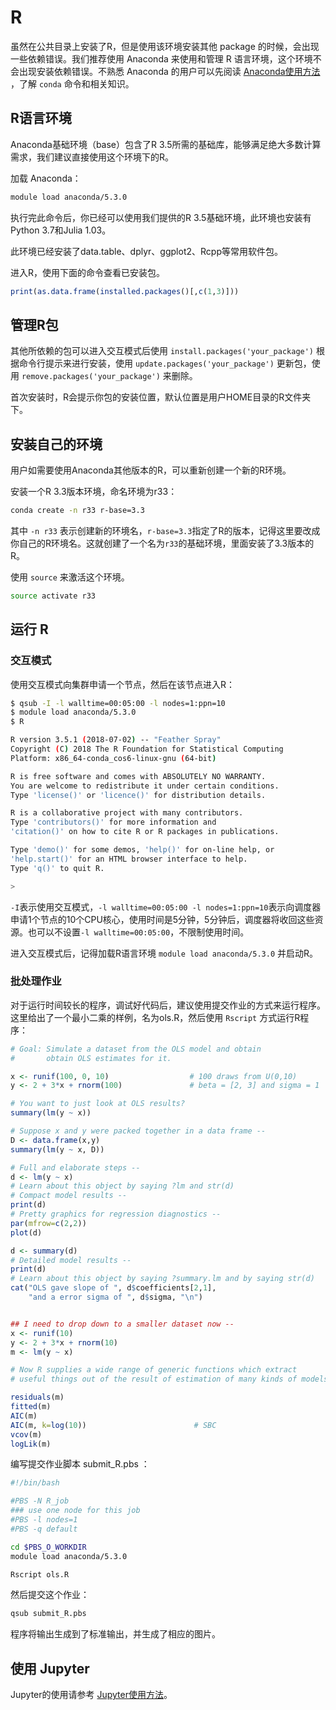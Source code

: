 # R

虽然在公共目录上安装了R，但是使用该环境安装其他 package 的时候，会出现一些依赖错误。我们推荐使用 Anaconda 来使用和管理 R 语言环境，这个环境不会出现安装依赖错误。不熟悉 Anaconda 的用户可以先阅读 [Anaconda使用方法](python.md) ，了解 `conda` 命令和相关知识。

## R语言环境

Anaconda基础环境（base）包含了R 3.5所需的基础库，能够满足绝大多数计算需求，我们建议直接使用这个环境下的R。

加载 Anaconda：
```bash
module load anaconda/5.3.0
```

执行完此命令后，你已经可以使用我们提供的R 3.5基础环境，此环境也安装有Python 3.7和Julia 1.03。

此环境已经安装了data.table、dplyr、ggplot2、Rcpp等常用软件包。

进入R，使用下面的命令查看已安装包。

```r
print(as.data.frame(installed.packages()[,c(1,3)]))
```

## 管理R包

其他所依赖的包可以进入交互模式后使用 `install.packages('your_package')` 根据命令行提示来进行安装，使用 `update.packages('your_package')` 更新包，使用 `remove.packages('your_package')` 来删除。

首次安装时，R会提示你包的安装位置，默认位置是用户HOME目录的R文件夹下。

## 安装自己的环境

用户如需要使用Anaconda其他版本的R，可以重新创建一个新的R环境。

安装一个R 3.3版本环境，命名环境为r33：

```bash
conda create -n r33 r-base=3.3
```

其中 `-n r33` 表示创建新的环境名，`r-base=3.3`指定了R的版本，记得这里要改成你自己的R环境名。这就创建了一个名为`r33`的基础环境，里面安装了3.3版本的R。

使用 `source` 来激活这个环境。

```bash
source activate r33
```

## 运行 R

### 交互模式

使用交互模式向集群申请一个节点，然后在该节点进入R：

```bash
$ qsub -I -l walltime=00:05:00 -l nodes=1:ppn=10
$ module load anaconda/5.3.0
$ R

R version 3.5.1 (2018-07-02) -- "Feather Spray"
Copyright (C) 2018 The R Foundation for Statistical Computing
Platform: x86_64-conda_cos6-linux-gnu (64-bit)

R is free software and comes with ABSOLUTELY NO WARRANTY.
You are welcome to redistribute it under certain conditions.
Type 'license()' or 'licence()' for distribution details.

R is a collaborative project with many contributors.
Type 'contributors()' for more information and
'citation()' on how to cite R or R packages in publications.

Type 'demo()' for some demos, 'help()' for on-line help, or
'help.start()' for an HTML browser interface to help.
Type 'q()' to quit R.

>
```

`-I`表示使用交互模式，`-l walltime=00:05:00 -l nodes=1:ppn=10`表示向调度器申请1个节点的10个CPU核心，使用时间是5分钟，5分钟后，调度器将收回这些资源。也可以不设置`-l walltime=00:05:00`，不限制使用时间。

进入交互模式后，记得加载R语言环境 `module load anaconda/5.3.0` 并启动R。

### 批处理作业

对于运行时间较长的程序，调试好代码后，建议使用提交作业的方式来运行程序。这里给出了一个最小二乘的样例，名为ols.R，然后使用 `Rscript` 方式运行R程序：

```r
# Goal: Simulate a dataset from the OLS model and obtain
#       obtain OLS estimates for it.

x <- runif(100, 0, 10)                  # 100 draws from U(0,10)
y <- 2 + 3*x + rnorm(100)               # beta = [2, 3] and sigma = 1

# You want to just look at OLS results?
summary(lm(y ~ x))

# Suppose x and y were packed together in a data frame --
D <- data.frame(x,y)
summary(lm(y ~ x, D))

# Full and elaborate steps --
d <- lm(y ~ x)
# Learn about this object by saying ?lm and str(d)
# Compact model results --
print(d)
# Pretty graphics for regression diagnostics --
par(mfrow=c(2,2))
plot(d)

d <- summary(d)
# Detailed model results --
print(d)
# Learn about this object by saying ?summary.lm and by saying str(d)
cat("OLS gave slope of ", d$coefficients[2,1],
    "and a error sigma of ", d$sigma, "\n")


## I need to drop down to a smaller dataset now --
x <- runif(10)
y <- 2 + 3*x + rnorm(10)
m <- lm(y ~ x)

# Now R supplies a wide range of generic functions which extract
# useful things out of the result of estimation of many kinds of models.

residuals(m)
fitted(m)
AIC(m)
AIC(m, k=log(10))                        # SBC
vcov(m)
logLik(m)
```

编写提交作业脚本 submit_R.pbs ：

```bash
#!/bin/bash

#PBS -N R_job
### use one node for this job
#PBS -l nodes=1
#PBS -q default

cd $PBS_O_WORKDIR
module load anaconda/5.3.0

Rscript ols.R
```

然后提交这个作业：

```bash
qsub submit_R.pbs
```

程序将输出生成到了标准输出，并生成了相应的图片。

## 使用 Jupyter

Jupyter的使用请参考 [Jupyter使用方法](jupyter.md)。

